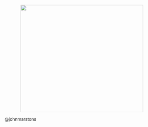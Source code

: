 <p align="center"> <img width="400" height="350" src="https://files.catbox.moe/yl9r4t.png"> </p>
@johnmarstons
